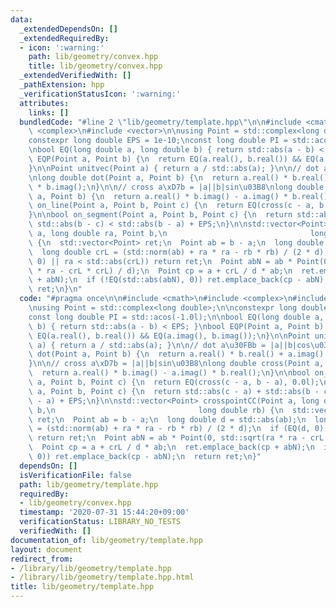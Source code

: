 ```yaml
---
data:
  _extendedDependsOn: []
  _extendedRequiredBy:
  - icon: ':warning:'
    path: lib/geometry/convex.hpp
    title: lib/geometry/convex.hpp
  _extendedVerifiedWith: []
  _pathExtension: hpp
  _verificationStatusIcon: ':warning:'
  attributes:
    links: []
  bundledCode: "#line 2 \"lib/geometry/template.hpp\"\n\n#include <cmath>\n#include\
    \ <complex>\n#include <vector>\n\nusing Point = std::complex<long double>;\n\n\
    constexpr long double EPS = 1e-10;\nconst long double PI = std::acos(-1.0l);\n\
    \nbool EQ(long double a, long double b) { return std::abs(a - b) < EPS; }\nbool\
    \ EQP(Point a, Point b) {\n  return EQ(a.real(), b.real()) && EQ(a.imag(), b.imag());\n\
    }\n\nPoint unitvec(Point a) { return a / std::abs(a); }\n\n// dot a\u30FBb = |a||b|cos\u03B8\
    \nlong double dot(Point a, Point b) {\n  return a.real() * b.real() + a.imag()\
    \ * b.imag();\n}\n\n// cross a\xD7b = |a||b|sin\u03B8\nlong double cross(Point\
    \ a, Point b) {\n  return a.real() * b.imag() - a.imag() * b.real();\n}\n\nbool\
    \ on_line(Point a, Point b, Point c) {\n  return EQ(cross(c - a, b - a), 0.0l);\n\
    }\n\nbool on_segment(Point a, Point b, Point c) {\n  return std::abs(c - a) +\
    \ std::abs(b - c) < std::abs(b - a) + EPS;\n}\n\nstd::vector<Point> crosspointCC(Point\
    \ a, long double ra, Point b,\n                                long double rb)\
    \ {\n  std::vector<Point> ret;\n  Point ab = b - a;\n  long double d = std::abs(ab);\n\
    \  long double crL = (std::norm(ab) + ra * ra - rb * rb) / (2 * d);\n  if (EQ(d,\
    \ 0) || ra < std::abs(crL)) return ret;\n  Point abN = ab * Point(0, std::sqrt(ra\
    \ * ra - crL * crL) / d);\n  Point cp = a + crL / d * ab;\n  ret.emplace_back(cp\
    \ + abN);\n  if (!EQ(std::abs(abN), 0)) ret.emplace_back(cp - abN);\n  return\
    \ ret;\n}\n"
  code: "#pragma once\n\n#include <cmath>\n#include <complex>\n#include <vector>\n\
    \nusing Point = std::complex<long double>;\n\nconstexpr long double EPS = 1e-10;\n\
    const long double PI = std::acos(-1.0l);\n\nbool EQ(long double a, long double\
    \ b) { return std::abs(a - b) < EPS; }\nbool EQP(Point a, Point b) {\n  return\
    \ EQ(a.real(), b.real()) && EQ(a.imag(), b.imag());\n}\n\nPoint unitvec(Point\
    \ a) { return a / std::abs(a); }\n\n// dot a\u30FBb = |a||b|cos\u03B8\nlong double\
    \ dot(Point a, Point b) {\n  return a.real() * b.real() + a.imag() * b.imag();\n\
    }\n\n// cross a\xD7b = |a||b|sin\u03B8\nlong double cross(Point a, Point b) {\n\
    \  return a.real() * b.imag() - a.imag() * b.real();\n}\n\nbool on_line(Point\
    \ a, Point b, Point c) {\n  return EQ(cross(c - a, b - a), 0.0l);\n}\n\nbool on_segment(Point\
    \ a, Point b, Point c) {\n  return std::abs(c - a) + std::abs(b - c) < std::abs(b\
    \ - a) + EPS;\n}\n\nstd::vector<Point> crosspointCC(Point a, long double ra, Point\
    \ b,\n                                long double rb) {\n  std::vector<Point>\
    \ ret;\n  Point ab = b - a;\n  long double d = std::abs(ab);\n  long double crL\
    \ = (std::norm(ab) + ra * ra - rb * rb) / (2 * d);\n  if (EQ(d, 0) || ra < std::abs(crL))\
    \ return ret;\n  Point abN = ab * Point(0, std::sqrt(ra * ra - crL * crL) / d);\n\
    \  Point cp = a + crL / d * ab;\n  ret.emplace_back(cp + abN);\n  if (!EQ(std::abs(abN),\
    \ 0)) ret.emplace_back(cp - abN);\n  return ret;\n}"
  dependsOn: []
  isVerificationFile: false
  path: lib/geometry/template.hpp
  requiredBy:
  - lib/geometry/convex.hpp
  timestamp: '2020-07-31 15:44:20+09:00'
  verificationStatus: LIBRARY_NO_TESTS
  verifiedWith: []
documentation_of: lib/geometry/template.hpp
layout: document
redirect_from:
- /library/lib/geometry/template.hpp
- /library/lib/geometry/template.hpp.html
title: lib/geometry/template.hpp
---
```

